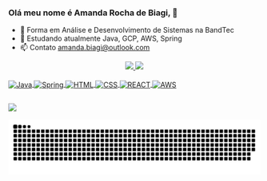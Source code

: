 ### Olá meu nome é  Amanda Rocha de Biagi,  👋

- 🔭 Forma em Análise e Desenvolvimento de Sistemas na BandTec
- 🌱 Estudando atualmente Java, GCP, AWS, Spring
- 📫 Contato amanda.biagi@outlook.com

<div align="center">
  <a href="https://github.com/DanielPin">
  <img height="180em" src="https://github-readme-stats-lime-two.vercel.app/api?username=amandabiagi&show_icons=true&theme=dracula&include_all_commits=true&count_private=true"/>
  <img height="180em" src="https://github-readme-stats-lime-two.vercel.app/api/top-langs/?username=amandabiagi&layout=compact&langs_count=7&theme=dracula"/>
</div>
  
<div style="display: inline_block"><br>
  <img align="center" alt="Java" title="Java" height="30" width="40" src="https://cdn.jsdelivr.net/gh/devicons/devicon/icons/java/java-original.svg">
  <img align="center" alt="Spring" title="Spring" height="30" width="40" src="https://cdn.jsdelivr.net/gh/devicons/devicon/icons/spring/spring-original.svg">  
  <img align="center" alt="HTML" title="HTML" height="30" width="40" src="https://cdn.jsdelivr.net/gh/devicons/devicon/icons/html5/html5-original.svg">
  <img align="center" alt="CSS" title="CSS" height="30" width="40" src="https://cdn.jsdelivr.net/gh/devicons/devicon/icons/css3/css3-original.svg">
  <img align="center" alt="REACT" title="REACT" height="30" width="40" src="https://cdn.jsdelivr.net/gh/devicons/devicon/icons/amazonwebservices/amazonwebservices-original.svg">
  <img align="center" alt="AWS" title="AWS" height="30" width="40" src="https://cdn.jsdelivr.net/gh/devicons/devicon/icons/react/react-original.svg">
  
</div>
  
  ##
 
<div> 
  <a href="https://www.linkedin.com/in/amanda-biagi/" target="_blank"><img src="https://img.shields.io/badge/-LinkedIn-%230077B5?style=for-the-badge&logo=linkedin&logoColor=white" target="_blank"></a>  
  
   ![Snake animation](https://github.com/amandabiagi/amandabiagi/blob/output/github-contribution-grid-snake.svg)
 
</div>
  

